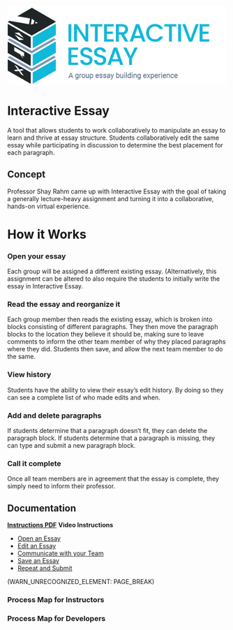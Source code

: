 
![Essay Header Image](/Assets/DigitalPoster/InteractiveEssay-Header.jpg)
# Interactive Essay
A tool that allows students to work collaboratively to manipulate an essay to learn and thrive at essay structure. Students collaboratively edit the same essay while participating in discussion to determine the best placement for each paragraph.

## Concept

Professor Shay Rahm came up with Interactive Essay with the goal of taking a generally lecture-heavy assignment and turning it into a collaborative, hands-on virtual experience.

# How it Works

### Open your essay
Each group will be assigned a different existing essay. (Alternatively, this assignment can be altered to also require the students to initially write the essay in Interactive Essay.

### Read the essay and reorganize it
Each group member then reads the existing essay, which is broken into blocks consisting of different paragraphs. They then move the paragraph blocks to the location they believe it should be, making sure to leave comments to inform the other team member of why they placed paragraphs where they did. Students then save, and allow the next team member to do the same.

### View history
Students have the ability to view their essay’s edit history. By doing so they can see a complete list of who made edits and when.

### Add and delete paragraphs
If students determine that a paragraph doesn’t fit, they can delete the paragraph block. If students determine that a paragraph is missing, they can type and submit a new paragraph block.

### Call it complete
Once all team members are in agreement that the essay is complete, they simply need to inform their professor.

## Documentation

**[Instructions PDF](https://cece.uco.edu/idea/EssayWriting/instructions/Interactive%20Essay%20Instructions.pdf)**
**Video Instructions**
* [Open an Essay](https://www.youtube.com/watch?v=kxQmrvyMGyQ&feature=youtu.be&ab_channel=CeCEIDEA)
* [Edit an Essay](https://www.youtube.com/watch?v=2YKHzEabazE&feature=youtu.be&ab_channel=CeCEIDEA)
* [Communicate with your Team](https://www.youtube.com/watch?v=tcqlnx59gXQ&feature=youtu.be&ab_channel=CeCEIDEA)
* [Save an Essay	](https://www.youtube.com/watch?v=GS1y2q0y2Dc&feature=youtu.be&ab_channel=CeCEIDEA)
* [Repeat and Submit](https://www.youtube.com/watch?v=mnk1w3mOr0E&feature=youtu.be&ab_channel=CeCEIDEA)

(WARN_UNRECOGNIZED_ELEMENT: PAGE_BREAK)

### Process Map for Instructors

### Process Map for Developers
